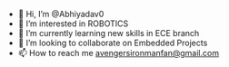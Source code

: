 - 👋 Hi, I’m @Abhiyadav0
- 👀 I’m interested in ROBOTICS
- 🌱 I’m currently learning new skills in ECE branch
- 💞️ I’m looking to collaborate on Embedded Projects
- 📫 How to reach me avengersironmanfan@gmail.com

<!---
Abhiyadav0/Abhiyadav0 is a ✨ special ✨ repository because its `README.md` (this file) appears on your GitHub profile.
You can click the Preview link to take a look at your changes.
--->
